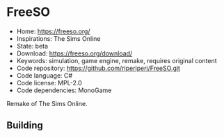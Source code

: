 # FreeSO

- Home: https://freeso.org/
- Inspirations: The Sims Online
- State: beta
- Download: https://freeso.org/download/
- Keywords: simulation, game engine, remake, requires original content
- Code repository: https://github.com/riperiperi/FreeSO.git
- Code language: C#
- Code license: MPL-2.0
- Code dependencies: MonoGame

Remake of The Sims Online.

## Building
